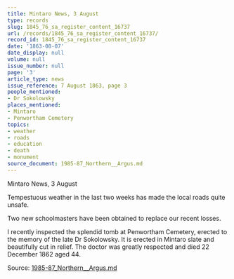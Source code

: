 ```yaml
---
title: Mintaro News, 3 August
type: records
slug: 1845_76_sa_register_content_16737
url: /records/1845_76_sa_register_content_16737/
record_id: 1845_76_sa_register_content_16737
date: '1863-08-07'
date_display: null
volume: null
issue_number: null
page: '3'
article_type: news
issue_reference: 7 August 1863, page 3
people_mentioned:
- Dr Sokolowsky
places_mentioned:
- Mintaro
- Penwortham Cemetery
topics:
- weather
- roads
- education
- death
- monument
source_document: 1985-87_Northern__Argus.md
---
```


Mintaro News, 3 August

Tempestuous weather in the last two weeks has made the local roads quite unsafe.

Two new schoolmasters have been obtained to replace our recent losses.

I recently inspected the splendid tomb at Penwortham Cemetery, erected to the memory of the late Dr Sokolowsky.  It is erected in Mintaro slate and beautifully cut in relief.  The doctor was greatly respected and died 22 December 1862 aged 44.

Source: [1985-87_Northern__Argus.md](/downloads/markdown/1985-87_Northern__Argus.md)
